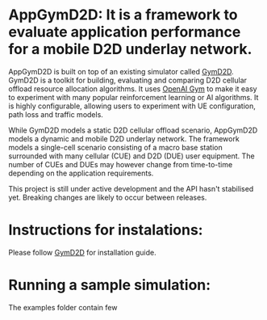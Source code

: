 # AppGymD2D: It is a framework to evaluate application performance for a mobile D2D underlay network. 
AppGymD2D is built on top of an existing simulator called [GymD2D](https://github.com/davidcotton/gym-d2d). GymD2D is a toolkit for building, evaluating and comparing D2D cellular offload resource allocation algorithms.
It uses [OpenAI Gym](https://gym.openai.com/) to make it easy to experiment with many popular reinforcement learning or AI algorithms. 
It is highly configurable, allowing users to experiment with UE configuration, path loss and traffic models.

While GymD2D models a static D2D cellular offload scenario, AppGymD2D models a dynamic and mobile D2D underlay network. The framework models a single-cell scenario consisting of a macro base station surrounded with many cellular (CUE) and D2D (DUE) user equipment. The number of CUEs and DUEs may however change from time-to-time depending on the application requirements.

This project is still under active development and the API hasn't stabilised yet. 
Breaking changes are likely to occur between releases.

# Instructions for instalations:
Please follow [GymD2D](https://github.com/davidcotton/gym-d2d) for installation guide.

# Running a sample simulation:
The examples folder contain few 
